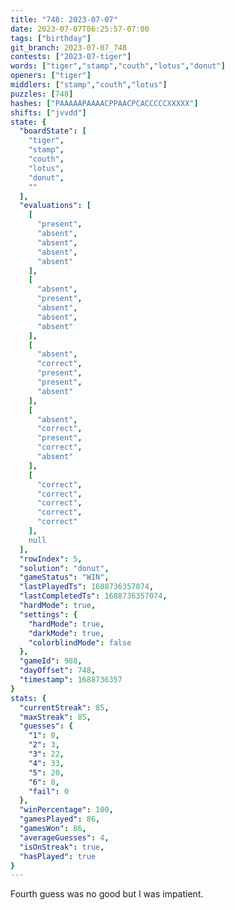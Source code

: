 ```yaml
---
title: "748: 2023-07-07"
date: 2023-07-07T06:25:57-07:00
tags: ["birthday"]
git_branch: 2023-07-07_748
contests: ["2023-07-tiger"]
words: ["tiger","stamp","couth","lotus","donut"]
openers: ["tiger"]
middlers: ["stamp","couth","lotus"]
puzzles: [748]
hashes: ["PAAAAAPAAAACPPAACPCACCCCCXXXXX"]
shifts: ["jvvdd"]
state: {
  "boardState": [
    "tiger",
    "stamp",
    "couth",
    "lotus",
    "donut",
    ""
  ],
  "evaluations": [
    [
      "present",
      "absent",
      "absent",
      "absent",
      "absent"
    ],
    [
      "absent",
      "present",
      "absent",
      "absent",
      "absent"
    ],
    [
      "absent",
      "correct",
      "present",
      "present",
      "absent"
    ],
    [
      "absent",
      "correct",
      "present",
      "correct",
      "absent"
    ],
    [
      "correct",
      "correct",
      "correct",
      "correct",
      "correct"
    ],
    null
  ],
  "rowIndex": 5,
  "solution": "donut",
  "gameStatus": "WIN",
  "lastPlayedTs": 1688736357074,
  "lastCompletedTs": 1688736357074,
  "hardMode": true,
  "settings": {
    "hardMode": true,
    "darkMode": true,
    "colorblindMode": false
  },
  "gameId": 988,
  "dayOffset": 748,
  "timestamp": 1688736357
}
stats: {
  "currentStreak": 85,
  "maxStreak": 85,
  "guesses": {
    "1": 0,
    "2": 3,
    "3": 22,
    "4": 33,
    "5": 20,
    "6": 8,
    "fail": 0
  },
  "winPercentage": 100,
  "gamesPlayed": 86,
  "gamesWon": 86,
  "averageGuesses": 4,
  "isOnStreak": true,
  "hasPlayed": true
}
---
```

<!-- more -->
Fourth guess was no good but I was impatient.
